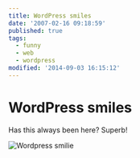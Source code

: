 ```yaml
---
title: WordPress smiles
date: '2007-02-16 09:18:59'
published: true
tags:
  - funny
  - web
  - wordpress
modified: '2014-09-03 16:15:12'
---
```

# WordPress smiles

Has this always been here?  Superb!

![Wordpress smilie](http://remysharp.com/wp-content/uploads/2007/02/wordpress_smilie.png)

